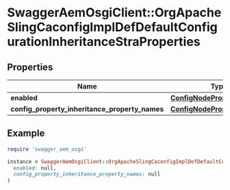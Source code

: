 # SwaggerAemOsgiClient::OrgApacheSlingCaconfigImplDefDefaultConfigurationInheritanceStraProperties

## Properties

| Name | Type | Description | Notes |
| ---- | ---- | ----------- | ----- |
| **enabled** | [**ConfigNodePropertyBoolean**](ConfigNodePropertyBoolean.md) |  | [optional] |
| **config_property_inheritance_property_names** | [**ConfigNodePropertyArray**](ConfigNodePropertyArray.md) |  | [optional] |

## Example

```ruby
require 'swagger_aem_osgi'

instance = SwaggerAemOsgiClient::OrgApacheSlingCaconfigImplDefDefaultConfigurationInheritanceStraProperties.new(
  enabled: null,
  config_property_inheritance_property_names: null
)
```

